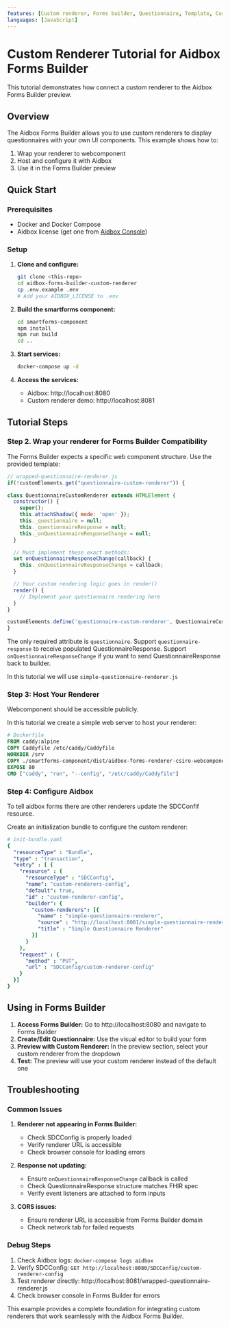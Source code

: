 ```yaml
---
features: [Custom renderer, Forms builder, Questionnaire, Template, Customization]
languages: [JavaScript]
---
```

# Custom Renderer Tutorial for Aidbox Forms Builder

This tutorial demonstrates how connect a custom renderer to the Aidbox Forms Builder preview.

## Overview

The Aidbox Forms Builder allows you to use custom renderers to display questionnaires with your own UI components. This example shows how to:

1. Wrap your renderer to webcomponent
2. Host and configure it with Aidbox
3. Use it in the Forms Builder preview

## Quick Start

### Prerequisites

- Docker and Docker Compose
- Aidbox license (get one from [Aidbox Console](https://aidbox.io))

### Setup

1. **Clone and configure:**
   ```bash
   git clone <this-repo>
   cd aidbox-forms-builder-custom-renderer
   cp .env.example .env
   # Add your AIDBOX_LICENSE to .env
   ```

2. **Build the smartforms component:**
   ```bash
   cd smartforms-component
   npm install
   npm run build
   cd ..
   ```

3. **Start services:**
   ```bash
   docker-compose up -d
   ```

4. **Access the services:**
   - Aidbox: http://localhost:8080
   - Custom renderer demo: http://localhost:8081

## Tutorial Steps

### Step 2. Wrap your renderer for Forms Builder Compatibility

The Forms Builder expects a specific web component structure. Use the provided template:

```javascript
// wrapped-questionnaire-renderer.js
if(!customElements.get("questionnaire-custom-renderer")) {

class QuestionnaireCustomRenderer extends HTMLElement {
  constructor() {
    super();
    this.attachShadow({ mode: 'open' });
    this._questionnaire = null;
    this._questionnaireResponse = null;
    this._onQuestionnaireResponseChange = null;
  }

  // Must implement these exact methods:
  set onQuestionnaireResponseChange(callback) {
    this._onQuestionnaireResponseChange = callback;
  }

  // Your custom rendering logic goes in render()
  render() {
    // Implement your questionnaire rendering here
  }
}

customElements.define('questionnaire-custom-renderer', QuestionnaireCustomRenderer);
}
```

The only required attribute is `questionnaire`. 
Support `questionnaire-response` to receive populated QuestionnaireResponse.
Support `onQuestionnaireResponseChange` if you want to send QuestionnaireResponse back to builder. 

In this tutorial we will use `simple-questionnaire-renderer.js`

### Step 3: Host Your Renderer

Webcomponent should be accessible publicly. 

In this tutorial we create a simple web server to host your renderer:

```dockerfile
# Dockerfile
FROM caddy:alpine
COPY Caddyfile /etc/caddy/Caddyfile
WORKDIR /srv
COPY ./smartforms-component/dist/aidbox-forms-renderer-csiro-webcomponent.js /srv/
EXPOSE 80
CMD ["caddy", "run", "--config", "/etc/caddy/Caddyfile"]
```

### Step 4: Configure Aidbox

To tell aidbox forms there are other renderers update the SDCConfif resource.

Create an initialization bundle to configure the custom renderer:

```yaml
# init-bundle.yaml
{
  "resourceType" : "Bundle",
  "type" : "transaction",
  "entry" : [ {
    "resource" : {
      "resourceType" : "SDCConfig",
      "name": "custom-renderers-config",
      "default": true,
      "id" : "custom-renderer-config",
      "builder": {
        "custom-renderers": [{
          "name" : "simple-questionnaire-renderer",
          "source" : "http://localhost:8081/simple-questionnaire-renderer.js",
          "title" : "Simple Questionnaire Renderer"
        }]
      }
    },
    "request" : {
      "method" : "PUT",
      "url" : "SDCConfig/custom-renderer-config"
    }
  }]
}
```

## Using in Forms Builder

1. **Access Forms Builder:** Go to http://localhost:8080 and navigate to Forms Builder
2. **Create/Edit Questionnaire:** Use the visual editor to build your form
3. **Preview with Custom Renderer:** In the preview section, select your custom renderer from the dropdown
4. **Test:** The preview will use your custom renderer instead of the default one


## Troubleshooting

### Common Issues

1. **Renderer not appearing in Forms Builder:**
   - Check SDCConfig is properly loaded
   - Verify renderer URL is accessible
   - Check browser console for loading errors

2. **Response not updating:**
   - Ensure `onQuestionnaireResponseChange` callback is called
   - Check QuestionnaireResponse structure matches FHIR spec
   - Verify event listeners are attached to form inputs

3. **CORS issues:**
   - Ensure renderer URL is accessible from Forms Builder domain
   - Check network tab for failed requests

### Debug Steps

1. Check Aidbox logs: `docker-compose logs aidbox`
2. Verify SDCConfig: `GET http://localhost:8080/SDCConfig/custom-renderer-config`
3. Test renderer directly: http://localhost:8081/wrapped-questionnaire-renderer.js
4. Check browser console in Forms Builder for errors


This example provides a complete foundation for integrating custom renderers that work seamlessly with the Aidbox Forms Builder.